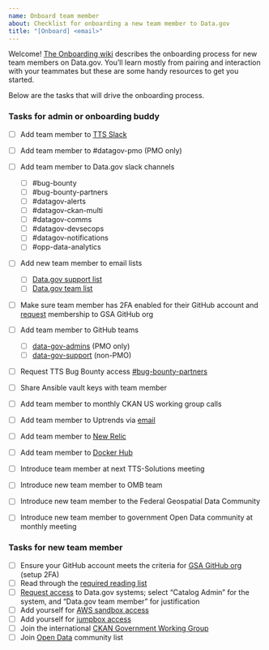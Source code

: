 ```yaml
---
name: Onboard team member
about: Checklist for onboarding a new team member to Data.gov
title: "[Onboard] <email>"
---
```

Welcome! [The Onboarding
wiki](https://github.com/GSA/datagov-deploy/wiki/Onboarding-Offboarding)
describes the onboarding process for new team members on Data.gov. You’ll learn
mostly from pairing and interaction with your teammates but these are some handy
resources to get you started.

Below are the tasks that will drive the onboarding process.


### Tasks for admin or onboarding buddy

- [ ] Add team member to [TTS Slack](https://handbook.18f.gov/slack/#tts-staff)
- [ ] Add team member to #datagov-pmo (PMO only)
- [ ] Add team member to Data.gov slack channels
  - [ ] #bug-bounty
  - [ ] #bug-bounty-partners
  - [ ] #datagov-alerts
  - [ ] #datagov-ckan-multi
  - [ ] #datagov-comms
  - [ ] #datagov-devsecops
  - [ ] #datagov-notifications
  - [ ] #opp-data-analytics
- [ ] Add new team member to email lists
  - [ ] [Data.gov support list](https://groups.google.com/a/gsa.gov/forum/#!forum/datagov)
  - [ ] [Data.gov team list](https://groups.google.com/a/gsa.gov/forum/#!forum/datagovhelp)
- [ ] Make sure team member has 2FA enabled for their GitHub account and [request](https://github.com/GSA/GitHub-Administration/blob/master/README.md#requesting-access-to-the-gsa-organization) membership to GSA GitHub org
- [ ] Add team member to GitHub teams
  - [ ] [data-gov-admins](https://github.com/orgs/GSA/teams/data-gov-admin/members) (PMO only)
  - [ ] [data-gov-support](https://github.com/orgs/GSA/teams/data-gov-support/members) (non-PMO)
- [ ] Request TTS Bug Bounty access [#bug-bounty-partners](https://gsa-tts.slack.com/messages/C5JQCD9PH)
- [ ] Share Ansible vault keys with team member
- [ ] Add team member to monthly CKAN US working group calls
- [ ] Add team member to Uptrends via [email](https://docs.google.com/spreadsheets/d/1Z9Zpr1mpx-65i_fH2VTbVofPtidpLZs5cnkO0Jz53Vc/edit#gid=0)
- [ ] Add team member to [New Relic](https://newrelic.com)
- [ ] Add team member to [Docker Hub](https://cloud.docker.com/orgs/datagov/teams)
- [ ] Introduce team member at next TTS-Solutions meeting
- [ ] Introduce new team member to OMB team
- [ ] Introduce new team member to the Federal Geospatial Data Community
- [ ] Introduce new team member to government Open Data community at monthly meeting


### Tasks for new team member

- [ ] Ensure your GitHub account meets the criteria for [GSA GitHub org](https://github.com/GSA/GitHub-Administration/blob/master/README.md) (setup 2FA)
- [ ] Read through the [required reading list](https://github.com/GSA/datagov-deploy/wiki/Onboarding-Offboarding#reading-list)
- [ ] [Request access](https://docs.google.com/forms/d/e/1FAIpQLSetStmwqrbMWDz_WIlh1trjhP0PFCjKXHzshsJveYmtIvlG2Q/viewform) to Data.gov systems; select “Catalog Admin” for the system, and “Data.gov team member” for justification
- [ ] Add yourself for [AWS sandbox access](https://github.com/GSA/datagov-infrastructure-live/tree/master/iam#new-users)
- [ ] Add yourself for [jumpbox access](https://github.com/GSA/datagov-deploy/blob/develop/ansible/group_vars/all/vault.yml)
- [ ] Join the international [CKAN Government Working Group](https://docs.google.com/document/d/1d04ZmvSCjb3zhsIZW01wSkoRSzIiLyWen5Z8iwfzhIU/edit)
- [ ] Join [Open Data](https://digital.gov/communities/open-data/) community list
